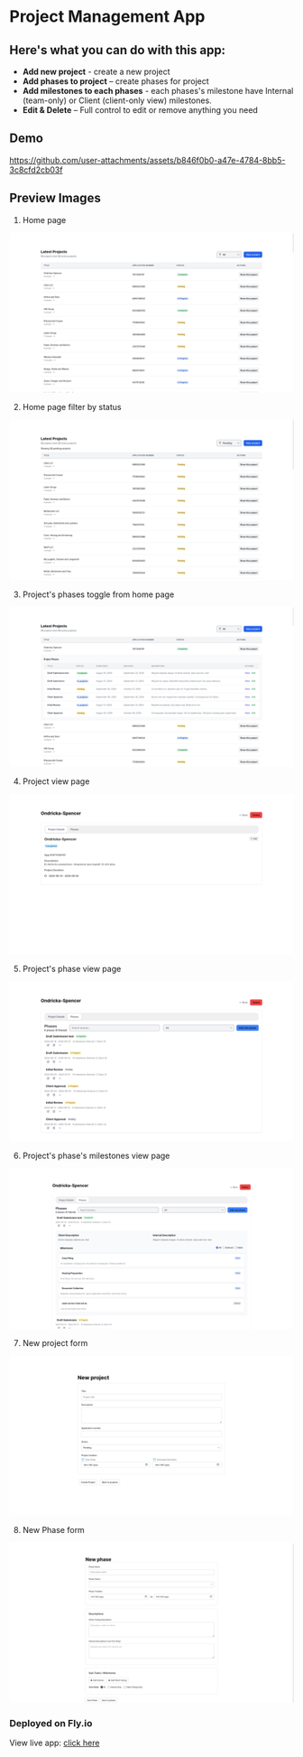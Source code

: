 # Project Management App

## Here's what you can do with this app:

- **Add new project** - create a new project
- **Add phases to project** – create phases for project
- **Add milestones to each phases** - each phases's milestone have Internal (team-only) or Client (client-only view) milestones.
- **Edit & Delete** – Full control to edit or remove anything you need

## Demo

https://github.com/user-attachments/assets/b846f0b0-a47e-4784-8bb5-3c8cfd2cb03f

## Preview Images

1. Home page

![Project Management Screenshot](./app/assets/images/pm-1.png)

2. Home page filter by status

![Project Management Screenshot](./app/assets/images/pm-2.png)

3. Project's phases toggle from home page

![Project Management Screenshot](./app/assets/images/pm-3.png)

4. Project view page

![Project Management Screenshot](./app/assets/images/pm-4.png)

5. Project's phase view page

![Project Management Screenshot](./app/assets/images/pm-5.png)

6. Project's phase's milestones view page

![Project Management Screenshot](./app/assets/images/pm-8.png)

7. New project form

![Project Management Screenshot](./app/assets/images/pm-6.png)

8. New Phase form

![Project Management Screenshot](./app/assets/images/pm-7.png)

### Deployed on Fly.io

View live app: [click here](https://gn-project.fly.dev/projects)
